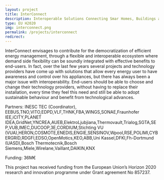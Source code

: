 ```yaml
---
layout: project
title: InterConnect
description: Interoperable Solutions Connecting Smar Homes, Buildings and Grids 
type: EU H2020
img: interconnect.png
permalink: /projects/interconnect
redirect: 
---
```


InterConnect envisages to contribute for the democratization of efficient energy management, through a flexible and interoperable ecosystem where demand side flexibility can be soundly integrated with effective benefits to end-users. In fact, over the last few years several projects and technology providers have come up with solutions that allow every energy user to have awareness and control over his appliances, but there has always been a major issue with interoperability. End-users should be able to choose and change their technology providers, without having to replace their installation, every time they feel this need and still be able to adopt sustainable behaviour and benefit from technological advances. 

Partners: INESC TEC (Coordinator), EEBUS,TNO,VITO,EDPD,VLF,THNK,FBA,WINGS,SONAE,Fraunhofer IEE,iCITY,PLANET IDEA,GridNet,YNCREA,AUEB,ElektroLjubjiana,Thermovault,Trialog,SGTA,SEP,VUB,IMEC,DUCOOP,3E,CORDIUM,Stichting VU (VUA),HERON,COSMOTE,ENEDIS,ENGIE,SENSINOV,Wpool,RSE,POLIMI,CYBERGRID,RDGFI,EDSO,OpenMotics,KEO,ABB,Uni Kassel,DFKI,Fh-Dortmund (UASD),Bosch Thermotecnik,Bosch Siemens,Miele,Wirelane,Vaillant,DAIKIN,KNX

Funding: 36M€ 

This project has received funding from the European Union’s Horizon 2020 research and innovation programme under Grant agreement No 857237.
